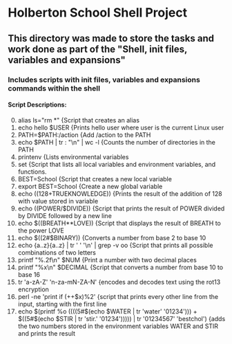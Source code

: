 # Holberton School Shell Project

## This directory was made to store the tasks and work done as part of the "Shell, init files, variables and expansions"

### Includes scripts with init files, variables and expansions commands within the shell

#### Script Descriptions:

0. alias ls="rm *" {Script that creates an alias
1. echo hello $USER {Prints hello user where user is the current Linux user
2. PATH=$PATH:/action {Add /action to the PATH
3. echo $PATH | tr : "\n" | wc -l {Counts the number of directories in the PATH
4. printenv {Lists environmental variables
5. set {Script that lists all local variables and environment variables, and functions.
6. BEST=School {Script that creates a new local variable
7. export BEST=School {Create a new global variable
8. echo $((128+$TRUEKNOWLEDGE)) {Prints the result of the addition of 128 with value stored in variable
9. echo $(($POWER/$DIVIDE)) {Script that prints the result of POWER divided by DIVIDE followed by a new line
10. echo $((BREATH*\*LOVE)) {Script that displays the result of BREATH to the power LOVE
11. echo $((2#$BINARY)) {Converts a number from base 2 to base 10
12. echo {a..z}{a..z} | tr ' ' '\n' | grep -v oo {Script that prints all possible combinations of two letters
13. printf "%.2f\n" $NUM {Print a number with two decimal places
14. printf "%x\n" $DECIMAL {Script that converts a number from base 10 to base 16
15. tr 'a-zA-Z' 'n-za-mN-ZA-N' {encodes and decodes text using the rot13 encryption
16. perl -ne 'print if (++$x)%2' {script that prints every other line from the input, starting with the first line
17. echo $(printf %o $(($((5#$(echo $WATER | tr 'water' '01234'))) + $((5#$(echo $STIR | tr 'stir.' '01234'))))) | tr '01234567' 'bestchol') {adds the two numbers stored in the environment variables WATER and STIR and prints the result

